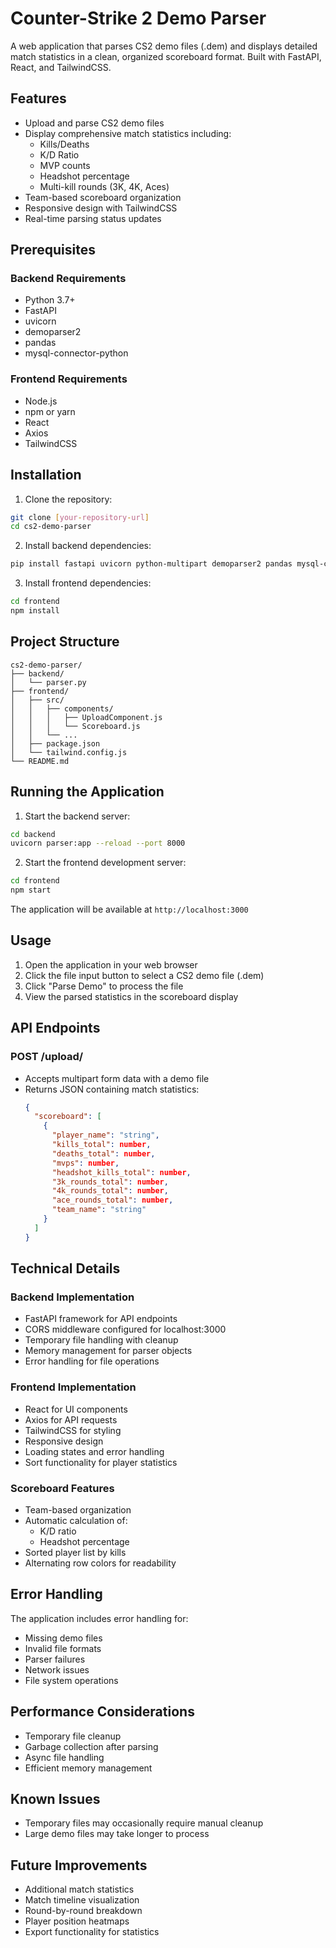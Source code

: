 # Counter-Strike 2 Demo Parser

A web application that parses CS2 demo files (.dem) and displays detailed match statistics in a clean, organized scoreboard format. Built with FastAPI, React, and TailwindCSS.

## Features

- Upload and parse CS2 demo files
- Display comprehensive match statistics including:
  - Kills/Deaths
  - K/D Ratio
  - MVP counts
  - Headshot percentage
  - Multi-kill rounds (3K, 4K, Aces)
- Team-based scoreboard organization
- Responsive design with TailwindCSS
- Real-time parsing status updates

## Prerequisites

### Backend Requirements
- Python 3.7+
- FastAPI
- uvicorn
- demoparser2
- pandas
- mysql-connector-python

### Frontend Requirements
- Node.js
- npm or yarn
- React
- Axios
- TailwindCSS

## Installation

1. Clone the repository:
```bash
git clone [your-repository-url]
cd cs2-demo-parser
```

2. Install backend dependencies:
```bash
pip install fastapi uvicorn python-multipart demoparser2 pandas mysql-connector-python
```

3. Install frontend dependencies:
```bash
cd frontend
npm install
```

## Project Structure

```
cs2-demo-parser/
├── backend/
│   └── parser.py
├── frontend/
│   ├── src/
│   │   ├── components/
│   │   │   ├── UploadComponent.js
│   │   │   └── Scoreboard.js
│   │   └── ...
│   ├── package.json
│   └── tailwind.config.js
└── README.md
```

## Running the Application

1. Start the backend server:
```bash
cd backend
uvicorn parser:app --reload --port 8000
```

2. Start the frontend development server:
```bash
cd frontend
npm start
```

The application will be available at `http://localhost:3000`

## Usage

1. Open the application in your web browser
2. Click the file input button to select a CS2 demo file (.dem)
3. Click "Parse Demo" to process the file
4. View the parsed statistics in the scoreboard display

## API Endpoints

### POST /upload/
- Accepts multipart form data with a demo file
- Returns JSON containing match statistics:
  ```json
  {
    "scoreboard": [
      {
        "player_name": "string",
        "kills_total": number,
        "deaths_total": number,
        "mvps": number,
        "headshot_kills_total": number,
        "3k_rounds_total": number,
        "4k_rounds_total": number,
        "ace_rounds_total": number,
        "team_name": "string"
      }
    ]
  }
  ```

## Technical Details

### Backend Implementation
- FastAPI framework for API endpoints
- CORS middleware configured for localhost:3000
- Temporary file handling with cleanup
- Memory management for parser objects
- Error handling for file operations

### Frontend Implementation
- React for UI components
- Axios for API requests
- TailwindCSS for styling
- Responsive design
- Loading states and error handling
- Sort functionality for player statistics

### Scoreboard Features
- Team-based organization
- Automatic calculation of:
  - K/D ratio
  - Headshot percentage
- Sorted player list by kills
- Alternating row colors for readability

## Error Handling

The application includes error handling for:
- Missing demo files
- Invalid file formats
- Parser failures
- Network issues
- File system operations

## Performance Considerations

- Temporary file cleanup
- Garbage collection after parsing
- Async file handling
- Efficient memory management

## Known Issues

- Temporary files may occasionally require manual cleanup
- Large demo files may take longer to process

## Future Improvements

- Additional match statistics
- Match timeline visualization
- Round-by-round breakdown
- Player position heatmaps
- Export functionality for statistics

